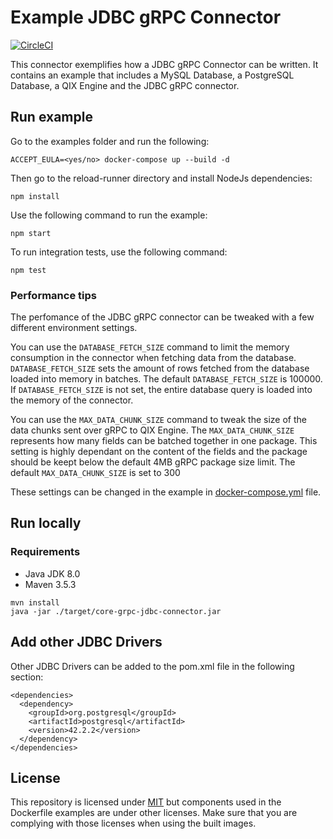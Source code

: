 # Example JDBC gRPC Connector

[![CircleCI](https://circleci.com/gh/qlik-oss/core-grpc-jdbc-connector.svg?style=shield)](https://circleci.com/gh/qlik-oss/core-grpc-jdbc-connector)

This connector exemplifies how a JDBC gRPC Connector can be written. It contains an example that includes a MySQL Database, a PostgreSQL Database, a QIX Engine and the JDBC gRPC connector.

## Run example

Go to the examples folder and run the following:
```
ACCEPT_EULA=<yes/no> docker-compose up --build -d
```

Then go to the reload-runner directory and install NodeJs dependencies:

```
npm install
```

Use the following command to run the example:

```
npm start
```

To run integration tests, use the following command:
```
npm test
```

### Performance tips

The perfomance of the JDBC gRPC connector can be tweaked with a few different environment settings.

You can use the `DATABASE_FETCH_SIZE` command to limit the memory consumption in the connector when fetching data from the database.
`DATABASE_FETCH_SIZE` sets the amount of rows fetched from the database loaded into memory in batches.
The default `DATABASE_FETCH_SIZE` is 100000.
If `DATABASE_FETCH_SIZE` is not set, the entire database query is loaded into the memory of the connector.

You can use the `MAX_DATA_CHUNK_SIZE` command to tweak the size of the data chunks sent over gRPC to QIX Engine.
The `MAX_DATA_CHUNK_SIZE` represents how many fields can be batched together in one package.
This setting is highly dependant on the content of the fields and the package should be keept below the default 4MB gRPC package size limit.
The default `MAX_DATA_CHUNK_SIZE` is set to 300

These settings can be changed in the example in [docker-compose.yml](/examples/docker-compose.yml) file.

## Run locally

### Requirements
- Java JDK 8.0
- Maven 3.5.3

```
mvn install
java -jar ./target/core-grpc-jdbc-connector.jar
```

## Add other JDBC Drivers
Other JDBC Drivers can be added to the pom.xml file in the following section:

```
<dependencies>
  <dependency>
    <groupId>org.postgresql</groupId>
    <artifactId>postgresql</artifactId>
    <version>42.2.2</version>
  </dependency>
</dependencies>
```


## License
This repository is licensed under [MIT](/LICENSE) but components used in the Dockerfile examples are under other licenses.
Make sure that you are complying with those licenses when using the built images.
